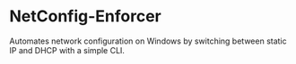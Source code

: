 # NetConfig-Enforcer
Automates network configuration on Windows by switching between static IP and DHCP with a simple CLI.
